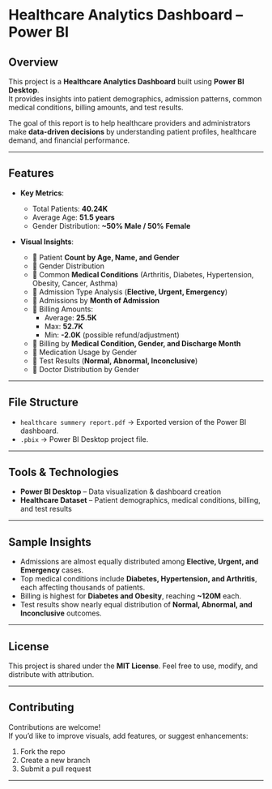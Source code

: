 # Healthcare Analytics Dashboard – Power BI

##  Overview
This project is a **Healthcare Analytics Dashboard** built using **Power BI Desktop**.  
It provides insights into patient demographics, admission patterns, common medical conditions, billing amounts, and test results.  

The goal of this report is to help healthcare providers and administrators make **data-driven decisions** by understanding patient profiles, healthcare demand, and financial performance.

---

##  Features
- **Key Metrics**:
  - Total Patients: **40.24K**
  - Average Age: **51.5 years**
  - Gender Distribution: **~50% Male / 50% Female**

- **Visual Insights**:
  - 📌 Patient **Count by Age, Name, and Gender**
  - 📌 Gender Distribution  
  - 📌 Common **Medical Conditions** (Arthritis, Diabetes, Hypertension, Obesity, Cancer, Asthma)
  - 📌 Admission Type Analysis (**Elective, Urgent, Emergency**)
  - 📌 Admissions by **Month of Admission**
  - 📌 Billing Amounts:
    - Average: **25.5K**
    - Max: **52.7K**
    - Min: **-2.0K** (possible refund/adjustment)
  - 📌 Billing by **Medical Condition, Gender, and Discharge Month**
  - 📌 Medication Usage by Gender
  - 📌 Test Results (**Normal, Abnormal, Inconclusive**)
  - 📌 Doctor Distribution by Gender

---

##  File Structure
- `healthcare summery report.pdf` → Exported version of the Power BI dashboard.  
- `.pbix`  → Power BI Desktop project file.

---

##  Tools & Technologies
- **Power BI Desktop** – Data visualization & dashboard creation  
- **Healthcare Dataset** – Patient demographics, medical conditions, billing, and test results  

---

##  Sample Insights
- Admissions are almost equally distributed among **Elective, Urgent, and Emergency** cases.  
- Top medical conditions include **Diabetes, Hypertension, and Arthritis**, each affecting thousands of patients.  
- Billing is highest for **Diabetes and Obesity**, reaching **~120M** each.  
- Test results show nearly equal distribution of **Normal, Abnormal, and Inconclusive** outcomes.  

---

##  License
This project is shared under the **MIT License**. Feel free to use, modify, and distribute with attribution.  

---

##  Contributing
Contributions are welcome!  
If you’d like to improve visuals, add features, or suggest enhancements:
1. Fork the repo  
2. Create a new branch  
3. Submit a pull request  

---


